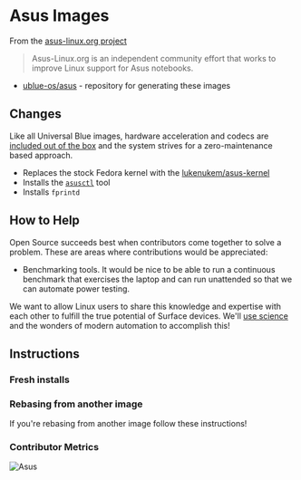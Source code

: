 # Asus Images

From the [asus-linux.org project](https://asus-linux.org/)

> Asus-Linux.org is an independent community effort that works to improve Linux support for Asus notebooks.

- [ublue-os/asus](https://github.com/ublue-os/asus) - repository for generating these images

## Changes

Like all Universal Blue images, hardware acceleration and codecs are [included out of the box](/guide/codecs) and the system strives for a zero-maintenance based approach.

- Replaces the stock Fedora kernel with the [lukenukem/asus-kernel](https://copr.fedorainfracloud.org/coprs/lukenukem/asus-kernel/)
- Installs the [`asusctl`](https://asus-linux.org/asusctl/) tool
- Installs `fprintd`

## How to Help

Open Source succeeds best when contributors come together to solve a problem. These are areas where contributions would be appreciated:

- Benchmarking tools. It would be nice to be able to run a continuous benchmark that exercises the laptop and can run unattended so that we can automate power testing.

We want to allow Linux users to share this knowledge and expertise with each other to fulfill the true potential of Surface devices. We'll [use science](https://www.youtube.com/watch?v=BABM3EUo990) and the wonders of modern automation to accomplish this!

## Instructions

### Fresh installs


### Rebasing from another image

If you're rebasing from another image follow these instructions!

### Contributor Metrics

![Asus](https://repobeats.axiom.co/api/embed/143fe83d745d0c4d9d5b8d0cd6066bf3b77f8a27.svg "Repobeats analytics image")
